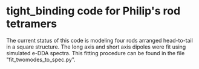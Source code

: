 # tight_binding code for Philip's rod tetramers

The current status of this code is modeling four rods arranged head-to-tail in a square structure.
The long axis and short axis dipoles were fit using simulated e-DDA spectra. This fitting procedure can be found in the file "fit_twomodes_to_spec.py".